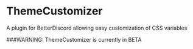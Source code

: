 # ThemeCustomizer
A plugin for BetterDiscord allowing easy customization of CSS variables

###WARNING: ThemeCustomizer is currently in BETA
